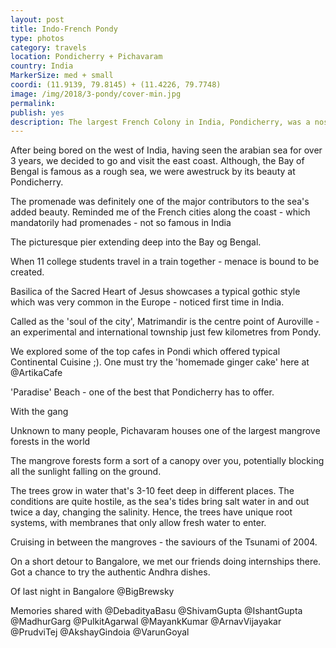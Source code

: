 ```yaml
---
layout: post
title: Indo-French Pondy
type: photos
category: travels
location: Pondicherry + Pichavaram
country: India
MarkerSize: med + small
coordi: (11.9139, 79.8145) + (11.4226, 79.7748)
image: /img/2018/3-pondy/cover-min.jpg 
permalink: 
publish: yes
description: The largest French Colony in India, Pondicherry, was a nostalgic trip for me - after staying in France for about 4 months. I did try some of the French that I learned - but only to fail :(
---
```

<!-- http://compressjpeg.com -->
<!-- http://compressimage.toolur.com/ 1024, 400-->
<p class="center"><img src="{{site.baseurl}}/img/2018/3-pondy/1.jpg" alt="">After being bored on the west of India, having seen the arabian sea for over 3 years, we decided to go and visit the east coast. Although, the Bay of Bengal is famous as a rough sea, we were awestruck by its beauty at Pondicherry.</p>

<p class="center"><img src="{{site.baseurl}}/img/2018/3-pondy/2.jpg" alt="">The promenade was definitely one of the major contributors to the sea's added beauty. Reminded me of the French cities along the coast - which mandatorily had promenades - not so famous in India</p>

<p class="center"><img src="{{site.baseurl}}/img/2018/3-pondy/3.jpg" alt="">The picturesque pier extending deep into the Bay og Bengal.</p>

<p class="center"><img src="{{site.baseurl}}/img/2018/3-pondy/4.jpg" alt="">When 11 college students travel in a train together - menace is bound to be created.</p>

<p class="center"><img src="{{site.baseurl}}/img/2018/3-pondy/5.jpg" alt="">Basilica of the Sacred Heart of Jesus showcases a typical gothic style which was very common in the Europe - noticed first time in India.</p>

<p class="center"><img src="{{site.baseurl}}/img/2018/3-pondy/6.jpg" alt="">Called as the 'soul of the city', Matrimandir is the centre point of Auroville - an experimental and international township just few kilometres from Pondy.</p>

<p class="center"><img src="{{site.baseurl}}/img/2018/3-pondy/7.jpg" alt="">We explored some of the top cafes in Pondi which offered typical Continental Cuisine ;). One must try the 'homemade ginger cake' here at @ArtikaCafe</p>

<p class="center"><img src="{{site.baseurl}}/img/2018/3-pondy/8.jpg" alt="">'Paradise' Beach - one of the best that Pondicherry has to offer.</p>

<p class="center"><img src="{{site.baseurl}}/img/2018/3-pondy/9.jpg" alt="">With the gang</p>

<p class="center"><img src="{{site.baseurl}}/img/2018/3-pondy/10.jpg" alt="">Unknown to many people, Pichavaram houses one of the largest mangrove forests in the world</p>

<p class="center"><img src="{{site.baseurl}}/img/2018/3-pondy/11.jpg" alt="">The mangrove forests form a sort of a canopy over you, potentially blocking all the sunlight falling on the ground.</p>

<p class="center"><img src="{{site.baseurl}}/img/2018/3-pondy/12.jpg" alt="">The trees grow in water that's 3-10 feet deep in different places. The conditions are quite hostile, as the sea's tides bring salt water in and out twice a day, changing the salinity. Hence, the trees have unique root systems, with membranes that only allow fresh water to enter.</p>

<p class="center"><img src="{{site.baseurl}}/img/2018/3-pondy/13.jpg" alt="">Cruising in between the mangroves - the saviours of the Tsunami of 2004.</p>

<p class="center"><img src="{{site.baseurl}}/img/2018/3-pondy/14.jpg" alt="">On a short detour to Bangalore, we met our friends doing internships there. Got a chance to try the authentic Andhra dishes.</p>

<p class="center"><img src="{{site.baseurl}}/img/2018/3-pondy/15.jpg" alt="">Of last night in Bangalore @BigBrewsky</p>

<p class="center"><img src="{{site.baseurl}}/img/2018/3-pondy/16.jpg" alt="">Memories shared with @DebadityaBasu @ShivamGupta @IshantGupta @MadhurGarg @PulkitAgarwal @MayankKumar @ArnavVijayakar @PrudviTej @AkshayGindoia @VarunGoyal</p>


